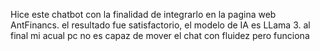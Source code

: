 Hice este chatbot con la finalidad de integrarlo en la pagina web AntFinancs. el resultado fue satisfactorio, 
el modelo de IA es LLama 3. al final mi acual pc no es capaz de mover el chat con fluidez pero funciona
